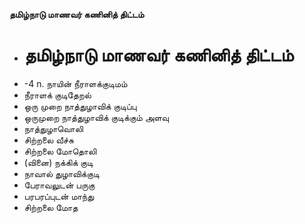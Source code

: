 **தமிழ்நாடு மாணவர் கணினித் திட்டம்**
- # தமிழ்நாடு மாணவர் கணினித் திட்டம்
- -4 n. நாயின் நீராளக்குடிமம்
- நீராளக் குடிதேறல்
- ஒரு முறை நாத்துழாவிக் குடிப்பு
- ஒருமுறை நாத்துழாவிக் குடிக்கும் அளவு
- நாத்துழாவொலி
- சிற்றலை வீச்சு
- சிற்றலை மோதொலி
- (வினை) நக்கிக் குடி
- நாவால் துழாவிக்குடி
- பேராவலுடன் பருகு
- பரபரப்புடன் மாந்து
- சிற்றலை மோத

